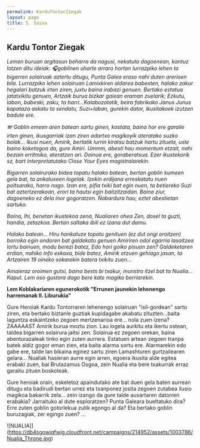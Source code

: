 ```yaml
---
permalink: KarduTontorZiegak
layout: page
title: 5. Saioa
---
```

## Kardu Tontor Ziegak


*Lemen buruan argitasun beharra da nagusi, nekatuta dagoenean, kantuz lotzen ditu ideiak: 🎧goblinen uharte arraro hortan lurrazpiko lehen ta bigarren solairuak aztertu ditugu, Punta Galea eraso nahi duten arerioen bila. Lurrazpiko lehen solairuan Lamixkiren aldarea babesten, halako zakur hegalari batzuk irten ziren, juxtu baina irabazi genuen. Bertako estatua jatatxikitu genuen, Artzaik burua bizkar gaiean eraman zuelarik; Ezkutu, laban, babeski, zaku, ta harri...Kalabozotatik, beira fabrikako Janus Junus kapataza askatu ta sendatu, Suzi+laban, gurekin dator, ikusitakoek izutzen badute ere.*

*🪗 Goblin emeen aren batean sartu ginen, kostata, baina hor ere garaile irten ginen, ikusgarriak izan ziren adartxo magikoyik ateratako suzko bolak... Ikusi nuen, Amirik, bertatik lurrin kiratsu batzuk hartu zituela, uste baino koketagoa da, gure Amiri.*
*Ummm, abesti hau momentum etzait, nahi bezain erritmiko, ateratzen ari. Doinua ere, goraberatsua. Ezer ikustekorik sz, bart interpretatutako Close Your Eyes magistralarekin.*

*Bigarren solairurako bidea topatu halako batean, bertan goblin kumeen gela bat, ta ankaluxeen logelak. Izokin erdijana erreskatatu nuen poltsarako, harro nago. Izan ere, pifia txiki bat egin nuen, ta betiereko Suzi bat aztertzerakoan, erori ta hautsi egin baitzitzaidan. Baina ziur, dagoeneko ez dela inor gogoratzen. Ñabardura hau, eztet abestietan sartuko.*

*Baina, Ihi, benetan ikustekoa zena, Nualiaren ohea Zen, dosel ta guzti, handia, zetazkoa. Bertan saltaka ibili ez izana dut damu.*

*Halako batean... Hiru hankaluze topatu genituen (ez dut ongi oroitzen) borroka egin ondoren bat galdekatu genuen Amiriren odol egarria lasaitzea lortu bainuen, modu berezi batez, Edo hori goiko pisuan zen? Galdeketaren erdian, nahiko info exkaxa, bide batez, Amirik etzuen gehiago jasan, ta Artzairen 19 oineko sokarekin batera txikitu zuen...*

*Amaieraz oroimen gutxi, baina bests bi txakur, munstro itzel bat ta Nualia... Kaput. Lem oso gustora dago bere kate magiko berriarekin.*

**Lem Koblakariaren egunerokotik "Errunen jaunekin lehenengo harremanak II. Liburukia"**

Gure Heroiak Kardu Tontorraren lehenengo solairuan "isil-gordean" sartu ziren, eta bertako biztanle guztiak kupidagabe akabatu zituzten...baita laguntza eskaintzeko zegoen mertzenarioa ere... nola zuen izena? ZAAAAAST Amirik burua moztu zion. 
Lau logela aurkitu eta ikertu ostean, taldea bigarren solairura jaitsi zen. Solairua ez zegoen orekan, baina abenturazaleak tinko egin zuten aurrera. Estatuen artean zegoen tranpa batek aldiz gogor eman zien, eta baita alarma sortu ere. 
Alarmarekin edo gabe ere, talde lan bikaina eginez sartu ziren Lamashturen gurtzailearen gelara... Nualiak hasieran aurre egin arren, egoera ikusita alde egitea erabaki zuen, bai Brutazamus Osgoa, zein Nualia eta bere txakurrak erraz garaitu zituen boskoteak. 

Gure heroiak orain, eskeletoz apaindutako ate bat duen gela baten aurrean ditugu eta badirudi bertan urrez eta txanponez josita zegoen zutabea ilusio magikoa bakarrik zela... zein izango da gure talde ausartaren datorren erabakia? 
Jarraituko al dute esploratzen? Punta Galeara bueltatuko dira? Erre zuten goblin gotorlekua zutik egongo al da? Eta bertako goblin buruzagiak, zer egingo zuen? ... 


![NUALIA]](https://db4sgowjqfwig.cloudfront.net/campaigns/214952/assets/1003786/Nualia_Throne.jpg)

